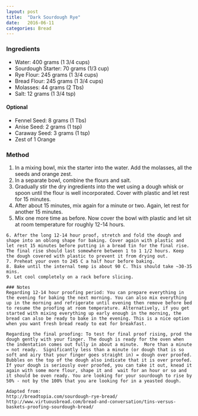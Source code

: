 ```yaml
---
layout: post
title:  "Dark Sourdough Rye"
date:   2016-06-11
categories: Bread
---
```


### Ingredients

* Water: 400 grams (1 3/4 cups)
* Sourdough Starter: 70 grams (1/3 cup)
* Rye Flour: 245 grams (1 3/4 cups)
* Bread Flour: 245 grams (1 3/4 cups)
* Molasses: 44 grams (2 Tbs)
* Salt: 12 grams (1 3/4 tsp)

#### Optional
* Fennel Seed: 8 grams (1 Tbs)
* Anise Seed: 2 grams (1 tsp)
* Caraway Seed: 3 grams (1 tsp)
* Zest of 1 Orange

### Method

1. In a mixing bowl, mix the starter into the water. Add the molasses, all the seeds and orange zest.
2. In a separate bowl, combine the flours and salt.
3. Gradually stir the dry ingredients into the wet using a dough whisk or spoon until the flour is well incorporated. Cover with plastic and let rest for 15 minutes.
4. After about 15 minutes, mix again for a minute or two. Again, let rest for another 15 minutes.
5. Mix one more time as before. Now cover the bowl with plastic and let sit at room temperature for roughly 12-14 hours.
~~~~~~
6. After the long 12-14 hour proof, stretch and fold the dough and shape into an oblong shape for baking. Cover again with plastic and let rest 15 minutes before putting in a bread tin for the final rise. The final rise should last somewhere between 1 to 1 1/2 hours. Keep the dough covered with plastic to prevent it from drying out.
7. Preheat your oven to 245 C a half hour before baking.
8. Bake until the internal temp is about 90 C. This should take ~30-35 mins.
9. Let cool completely on a rack before slicing.

### Notes
Regarding 12-14 hour proofing period: You can prepare everything in the evening for baking the next morning. You can also mix everything up in the morning and refrigerate until evening then remove before bed to resume the proofing at room temperature. Alternatively, if you get started with mixing everything up early enough in the morning, the bread can also be ready to bake in the evening. This is a nice option when you want fresh bread ready to eat for breakfast.

Regarding the final proofing: To test for final proof rising, prod the dough gently with your finger. The dough is ready for the oven when the indentation comes out fully in about a minute.  More than a minute = not ready.  Significantly less than a minute (or dough that is so soft and airy that your finger goes straight in) = dough over proofed.  Bubbles on the top of the dough also indicate that it is over proofed.  If your dough is seriously over proofed, you can take it out, knead it again with some more flour, shape it and  wait for an hour or so and it should be oven ready. You are looking for your sourdough to rise by 50% - not by the 100% that you are looking for in a yeasted dough.

Adapted from:
http://breadtopia.com/sourdough-rye-bread/
http://www.virtuousbread.com/bread-and-conversation/tins-versus-baskets-proofing-sourdough-bread/


